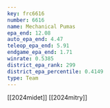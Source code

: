 ```yaml
---
key: frc6616
number: 6616
name: Mechanical Pumas
epa_end: 12.08
auto_epa_end: 4.47
teleop_epa_end: 5.91
endgame_epa_end: 1.71
winrate: 0.5385
district_epa_rank: 299
district_epa_percentile: 0.4149
type: Team
---
```

[[2024midet]]
[[2024mitry]]
